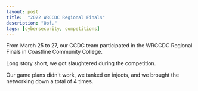 ```yaml
---
layout: post
title: 	"2022 WRCCDC Regional Finals"
description: "Oof."
tags: [cybersecurity, competitions]
---
```


From March 25 to 27, our CCDC team participated in the WRCCDC Regional Finals in Coastline Community College.

Long story short, we got slaughtered during the competition.

Our game plans didn't work, we tanked on injects, and we brought the networking down a total of 4 times.
